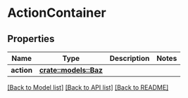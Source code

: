 # ActionContainer

## Properties

Name | Type | Description | Notes
------------ | ------------- | ------------- | -------------
**action** | [**crate::models::Baz**](Baz.md) |  | 

[[Back to Model list]](../README.md#documentation-for-models) [[Back to API list]](../README.md#documentation-for-api-endpoints) [[Back to README]](../README.md)


